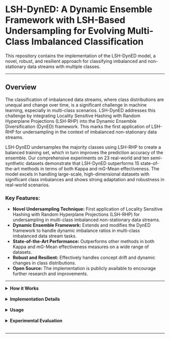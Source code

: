# LSH-DynED: A Dynamic Ensemble Framework with LSH-Based Undersampling for Evolving Multi-Class Imbalanced Classification

This repository contains the implementation of the LSH-DynED model, a novel, robust, and resilient approach for classifying imbalanced and non-stationary data streams with multiple classes.

<!--**Authors:**
* Soheil Abadifard, Kansas State University (abadifard@ksu.edu)
* Fazli Can, Bilkent University (canf@cs.bilkent.edu.tr)
-->
--- 

## Overview

The classification of imbalanced data streams, where class distributions are unequal and change over time, is a significant challenge in machine learning, especially in multi-class scenarios. LSH-DynED addresses this challenge by integrating Locality Sensitive Hashing with Random Hyperplane Projections (LSH-RHP) into the Dynamic Ensemble Diversification (DynED) framework. This marks the first application of LSH-RHP for undersampling in the context of imbalanced non-stationary data streams.

LSH-DynED undersamples the majority classes using LSH-RHP to create a balanced training set, which in turn improves the prediction accuracy of the ensemble. Our comprehensive experiments on 23 real-world and ten semi-synthetic datasets demonstrate that LSH-DynED outperforms 15 state-of-the-art methods in terms of both Kappa and mG-Mean effectiveness. The model excels in handling large-scale, high-dimensional datasets with significant class imbalances and shows strong adaptation and robustness in real-world scenarios.

### Key Features:

* **Novel Undersampling Technique:** First application of Locality Sensitive Hashing with Random Hyperplane Projections (LSH-RHP) for undersampling in multi-class imbalanced non-stationary data streams.
* **Dynamic Ensemble Framework:** Extends and modifies the DynED framework to handle dynamic imbalance ratios in multi-class imbalanced data stream tasks.
* **State-of-the-Art Performance:** Outperforms other methods in both Kappa and mG-Mean effectiveness measures on a wide range of datasets.
* **Robust and Resilient:** Effectively handles concept drift and dynamic changes in class distributions.
* **Open Source:** The implementation is publicly available to encourage further research and improvements.

---

<details>
<summary><b>How it Works</b></summary>

LSH-DynED operates in three main stages:

1.  **Prediction and Training:** A subset of the ensemble, the "selected components," predicts the label of incoming data instances via majority voting. These components are then trained on the new data instance.
2.  **Drift Detection and Adaptation:** The ADWIN drift detector monitors the system's performance. If drift is detected, a new component is trained on recent data from a balanced dataset created by our novel undersampling method and added to a pool of "reserved components".
3.  **Component Selection:** This stage updates the ensemble's components to maintain a balance between diversity and accuracy. Components are selected from the combined pool of "selected" and "reserved" components based on their accuracy and a modified Maximal Marginal Relevance (MMR) algorithm.

</details>

<br>

<details>
<summary><b>Implementation Details</b></summary>

The proposed method is implemented in **Python 3.11.7** and utilizes the following libraries:
* **River 0.21.1**
* **Faiss 1.7.4**

The base classifier used is a **Hoeffding Tree**.

### Reproducibility:

For the reproducibility of our results, our implementation is available on GitHub. We have provided all experimental details to make our approach open to new improvements. The baseline methods used for comparison are from the MOA framework, and other implementations are also publicly available.

#### Baselines

| Method | Implementation Link |
| :--- | :--- |
| **General-Purpose Methods (GPM)** | |
| OzaBagAdwin (OBA) | [MOA Framework](https://github.com/Waikato/moa) |
| Leveraging Bagging (LB) | [MOA Framework](https://github.com/Waikato/moa) |
| ARF | [MOA Framework](https://github.com/Waikato/moa) |
| SRP | [MOA Framework](https://github.com/Waikato/moa) |
| KUE | [MOA Framework](https://github.com/canoalberto/Kappa-Updated-Ensemble) |
| BELS | [GitHub Repository](https://github.com/sepehrbakhshi/BELS) | 
| DynED | [GitHub Repository](https://github.com/soheilabadifard/DynED) |
| **Imbalance-Specific Methods (ISM)** | |
| HD-VFDT | [MOA Framework](https://github.com/Waikato/moa) |
| GH-VFDT | [MOA Framework](https://github.com/Waikato/moa) |
| MUOB | [MOA Framework](https://github.com/Waikato/moa) |
| MOOB | [MOA Framework](https://github.com/Waikato/moa) |
| ARFR | [MOA Framework](https://github.com/Waikato/moa) |
| CSARF | [MOA Framework](https://github.com/Waikato/moa) |
| CALMID | [MOA Framework](https://github.com/Waikato/moa) |
| ROSE | [GitHub Repository](https://github.com/canoalberto/ROSE) |
| MicFoal | [MOA Framework](https://github.com/Waikato/moa) |

</details>

<br>

<details>
<summary><b>Usage</b></summary>

To run the LSH-DynED model, follow these steps:

1.  **Prepare Your Datasets:**
    * Create a directory (e.g., `datasets/`).
    * Place all your dataset files (e.g., in `.arff` format) inside this directory. The script will iterate through and process every file in this folder.

2.  **Clone the Repository:**
    ```bash
    git clone [https://github.com/user/LSH-DynED.git](https://github.com/user/LSH-DynED.git)
    cd LSH-DynED
    ```
3.  **Install Dependencies:**
    ```bash
    pip install -r requirements.txt
    ```
4.  **Configure the Script:**
    * Open the `main.py` file.
    * Go to the last line of the script:
        ```python
        if __name__ == "__main__":
            main('Path to dataset Directory')
        ```
    * Modify the path inside the `main()` function to point to the directory you created in step 1. For example, if your folder is named `datasets`, the line should look like this:
        ```python
        if __name__ == "__main__":
            main('datasets/')
        ```
5.  **Run the Model:**
    * Execute the script from your terminal:
        ```bash
        python main.py
        ```
    * The script will now run the LSH-DynED model on each dataset in the specified folder.

#### Output

For each dataset processed (e.g., `my_data.arff`), the script will generate two new CSV files in the same directory:
* `my_data.arff_mgmean.csv`: Contains the G-Mean scores calculated every 500 instances.
* `my_data.arff_kappa.csv`: Contains the prequential Kappa scores.

### Hyperparameters:

The default hyperparameter values used in our experiments are detailed in the paper and are set for broad applicability without tuning to any specific dataset. The optimal values we determined are as follows:
* **Active Components ($S_{slc}$):** 10
* **Training Samples ($n_{train}$):** 20
* **Test Samples ($n_{test}$):** 50
* **Hyperplanes ($n_v$):** 5

</details>

<br>

<details>
<summary><b>Experimental Evaluation</b></summary>

We conducted a thorough experimental evaluation on 33 imbalanced datasets, which include 23 real datasets and ten semi-synthetic data streams. The results show that LSH-DynED demonstrates superior performance, especially on datasets with dynamic imbalance ratios.

For a detailed analysis of our results, including performance on specific datasets and comparisons with 15 other methods, please refer to the full paper.
</details>

<br>

---

